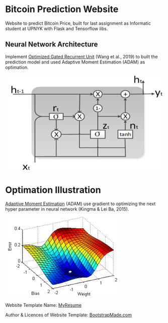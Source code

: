 # Bitcoin Prediction Website

Website to predict Bitcoin Price, built for last assignment as Informatic student at UPNYK with Flask and Tensorflow libs.

## Neural Network Architecture

Implement [Optimized Gated Recurrent Unit](https://www.researchgate.net/publication/337083179_OGRU_An_Optimized_Gated_Recurrent_Unit_Neural_Network) (Wang et al., 2019) to built the prediction model and used Adaptive Moment Estimation (ADAM) as optimation.

![architecture illustration](static/img/OGRU_architecture_cropped.png)

# Optimation Illustration

[Adaptive Moment Estimation](https://arxiv.org/abs/1412.6980) (ADAM) use gradient to optimizing the next hyper parameter in neural network (Kingma & Lei Ba, 2015).

![optimation illustration](static/img/optimizing.gif)

Website Template Name: [MyResume](https://bootstrapmade.com/free-html-bootstrap-template-my-resume/)

Author & Licences of Website Template: [BootstrapMade.com](https://bootstrapmade.com/license/)
